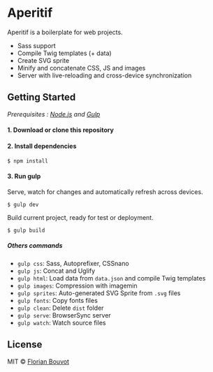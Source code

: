 # Aperitif

Aperitif is a boilerplate for web projects.

* Sass support
* Compile Twig templates (+ data)
* Create SVG sprite
* Minify and concatenate CSS, JS and images
* Server with live-reloading and cross-device synchronization

## Getting Started

*Prerequisites : [Node.js](https://nodejs.org/) and [Gulp](http://gulpjs.com/)*

#### 1. Download or clone this repository

#### 2. Install dependencies

```
$ npm install
```

#### 3. Run gulp

Serve, watch for changes and automatically refresh across devices.

```
$ gulp dev
```

Build current project, ready for test or deployment.

```
$ gulp build
```

##### Others commands

* `gulp css`: Sass, Autoprefixer, CSSnano
* `gulp js`: Concat and Uglify
* `gulp html`: Load data from `data.json` and compile Twig templates
* `gulp images`: Compression with imagemin
* `gulp sprites`: Auto-generated SVG Sprite from `.svg` files
* `gulp fonts`: Copy fonts files
* `gulp clean`: Delete `dist` folder
* `gulp serve`: BrowserSync server
* `gulp watch`: Watch source files

## License

MIT © [Florian Bouvot](https://github.com/florianbouvot)
